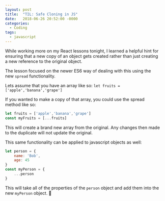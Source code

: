 ```yaml
---
layout: post
title:  "TIL: Safe Cloning in JS"
date:   2018-06-26 20:52:00 -0000
categories:
  - Coding
tags:
  - javascript
---
```

While working more on my React lessons tonight, I learned a helpful hint for ensuring that a new copy of an object gets created rather than just creating a new reference to the original object.

The lesson focused on the newer ES6 way of dealing with this using the new `spread` functionality.

Lets assume that you have an array like so: `let fruits = ['apple','banana','grape']`

If you wanted to make a copy of that array, you could use the spread method like so:

```js
let fruits = ['apple','banana','grape']
const myFruits = [...fruits]
```
This will create a brand new array from the original. Any changes then made to the duplicate will not update the original.

This same functionality can be applied to javascript objects as well:
```js
let person = {
    name: 'Bob',
    age: 45
}
const myPerson = {
    ...person
}
```
This will take all of the properties of the `person` object and add them into the new `myPerson` object.
💚